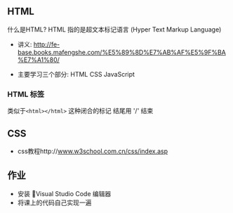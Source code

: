 
## HTML
什么是HTML?
HTML 指的是超文本标记语言 (Hyper Text Markup Language)

- 讲义: http://fe-base.books.mafengshe.com/%E5%89%8D%E7%AB%AF%E5%9F%BA%E7%A1%80/

- 主要学习三个部分: HTML CSS JavaScript

### HTML 标签
类似于`<html></html>` 这种闭合的标记 结尾用 '/' 结束


## CSS
- css教程http://www.w3school.com.cn/css/index.asp

## 作业
- 安装 Visual Studio Code 编辑器
- 将课上的代码自己实现一遍
